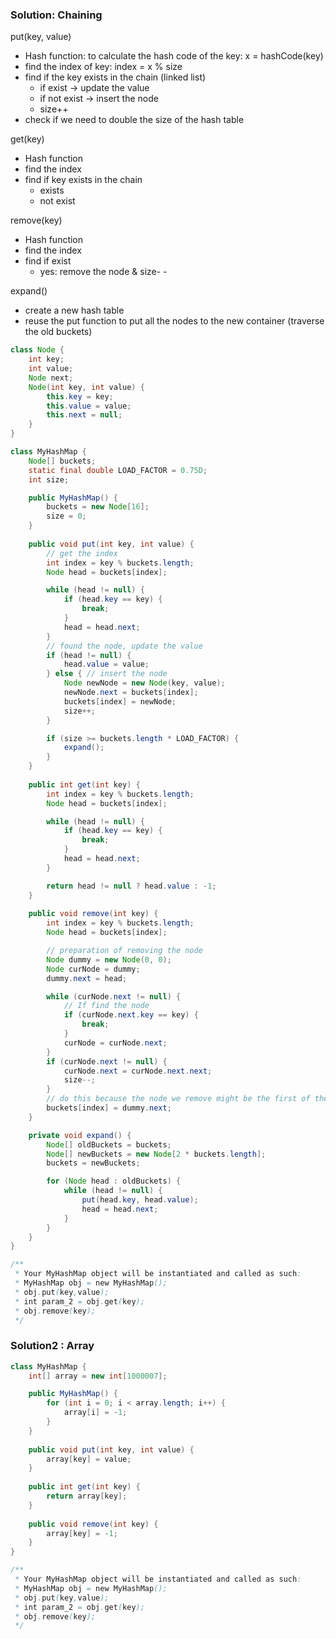 ### Solution: Chaining

put(key, value)

- Hash function: to calculate the hash code of the key: x = hashCode(key)
- find the index of key: index = x % size
- find if the key exists in the chain (linked list)
  - if exist -> update the value
  - if not exist -> insert the node
  - size++
- check if we need to double the size of the hash table

get(key)

- Hash function
- find the index
- find if key exists in the chain
  - exists
  - not exist 

remove(key)

- Hash function
- find the index
- find if exist
  - yes: remove the node & size- -

expand()

- create a new hash table
- reuse the put function to put all the nodes to the new container (traverse the old buckets)

```java
class Node {
    int key;
    int value;
    Node next;
    Node(int key, int value) {
        this.key = key;
        this.value = value;
        this.next = null;
    }
}

class MyHashMap {
    Node[] buckets;
    static final double LOAD_FACTOR = 0.75D;
    int size;

    public MyHashMap() {
        buckets = new Node[16];
        size = 0;
    }
    
    public void put(int key, int value) {
        // get the index
        int index = key % buckets.length;
        Node head = buckets[index];

        while (head != null) {
            if (head.key == key) {
                break;
            }
            head = head.next;
        }
        // found the node, update the value
        if (head != null) {
            head.value = value;
        } else { // insert the node
            Node newNode = new Node(key, value);
            newNode.next = buckets[index];
            buckets[index] = newNode;
            size++;
        }

        if (size >= buckets.length * LOAD_FACTOR) {
            expand();
        }
    }
    
    public int get(int key) {
        int index = key % buckets.length;
        Node head = buckets[index];

        while (head != null) {
            if (head.key == key) {
                break;
            }
            head = head.next;
        }

        return head != null ? head.value : -1;
    }
    
    public void remove(int key) {
        int index = key % buckets.length;
        Node head = buckets[index];

        // preparation of removing the node
        Node dummy = new Node(0, 0);
        Node curNode = dummy;
        dummy.next = head;

        while (curNode.next != null) {
            // If find the node
            if (curNode.next.key == key) {
                break;
            }
            curNode = curNode.next;
        }
        if (curNode.next != null) {
            curNode.next = curNode.next.next;
            size--;
        }
        // do this because the node we remove might be the first of the chain
        buckets[index] = dummy.next;
    }

    private void expand() {
        Node[] oldBuckets = buckets;
        Node[] newBuckets = new Node[2 * buckets.length];
        buckets = newBuckets;

        for (Node head : oldBuckets) {
            while (head != null) {
                put(head.key, head.value);
                head = head.next;
            }
        }
    }
}

/**
 * Your MyHashMap object will be instantiated and called as such:
 * MyHashMap obj = new MyHashMap();
 * obj.put(key,value);
 * int param_2 = obj.get(key);
 * obj.remove(key);
 */
```



### Solution2 : Array

```java
class MyHashMap {
    int[] array = new int[1000007];

    public MyHashMap() {
        for (int i = 0; i < array.length; i++) {
            array[i] = -1;
        }
    }
    
    public void put(int key, int value) {
        array[key] = value;
    }
    
    public int get(int key) {
        return array[key];
    }
    
    public void remove(int key) {
        array[key] = -1;
    }
}

/**
 * Your MyHashMap object will be instantiated and called as such:
 * MyHashMap obj = new MyHashMap();
 * obj.put(key,value);
 * int param_2 = obj.get(key);
 * obj.remove(key);
 */
```

